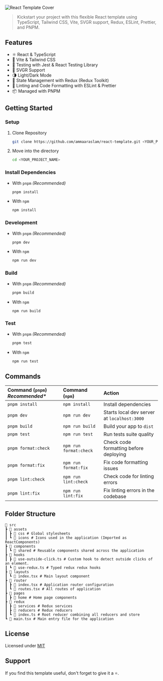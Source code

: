 ![React Template Cover](https://i.ibb.co/HdttW3S/react-template.png)

> Kickstart your project with this flexible React template using TypeScript, Tailwind CSS, Vite, SVGR support, Redux, ESLint, Prettier, and PNPM.

## Features

- ⚛️ React & TypeScript
- 🚀 Vite & Tailwind CSS
- 🧪 Testing with Jest & React Testing Library
- 🎨 SVGR Support 
- 🌗 Light/Dark Mode
- 🔄 State Management with Redux (Redux Toolkit)
- 🧹 Linting and Code Formatting with ESLint & Prettier
- 📦 Managed with PNPM

## Getting Started

### Setup
1. Clone Repository
    ```bash
    git clone https://github.com/ammaaraslam/react-template.git <YOUR_PROJECT_NAME>
    ```
2. Move into the directory
    ```bash
    cd <YOUR_PROJECT_NAME>
    ```
### Install Dependencies

- With `pnpm` _(Recommended)_
    ```bash
    pnpm install
    ```
- With `npm`
    ```bash
    npm install
    ```
### Development
- With `pnpm` _(Recommended)_
    ```bash
    pnpm dev
    ```
- With `npm`
    ```bash
    npm run dev
    ```
### Build
- With `pnpm` _(Recommended)_
    ```bash
    pnpm build
    ```
- With `npm`
    ```bash
    npm run build
    ```
### Test
- With `pnpm` _(Recommended)_
    ```bash
    pnpm test
    ```
- With `npm`
    ```bash
    npm run test
    ```

## Commands
| Command (`pnpm`) _Recommended*_             | Command (`npm`)            | Action                                       |
| :-------------------- | :----------------------- | :------------------------------------------- |
| `pnpm install`        | `npm install`            | Install dependencies                         |
| `pnpm dev`         | `npm run dev`             | Starts local dev server at `localhost:3000`  |
| `pnpm build`       | `npm run build`           | Build your app to `dist`                     |
| `pnpm test`       | `npm run test`           | Run tests suite quality             |
| `pnpm format:check`     | `npm run format:check`         | Check code formatting before deploying      |
| `pnpm format:fix`   | `npm run format:fix`       | Fix code formatting issues                   |
| `pnpm lint:check`      | `npm run lint:check`          | Check code for linting errors                |
| `pnpm lint:fix` | `npm run lint:fix`     | Fix linting errors in the codebase           |

## Folder Structure
```
📂 src
┣ 📂 assets
┃ ┣ 📂 css # Global stylesheets
┃ ┗ 📂 icons # Icons used in the application (Imported as ReactComponents)
┣ 📂 components
┃ ┗ 📂 shared # Reusable components shared across the application
┣ 📂 hooks
┃ ┣ 📜 use-outside-click.ts # Custom hook to detect outside clicks of an element.
┃ ┗ 📜 use-redux.ts # Typed redux redux hooks
┣ 📂 layouts
┃ ┗ 📜 index.tsx # Main layout component
┣ 📂 router
┃ ┣ 📜 index.tsx # Application router configuration
┃ ┗ 📜 routes.tsx # All routes of application
┣ 📂 pages
┃ ┣ 📂 home # Home page components
┣ 📂 redux
┃ ┣ 📂 services # Redux services
┃ ┣ 📂 reducers # Redux reducers
┃ ┗ 📜 index.ts # Root reducer combining all reducers and store
┗ 📜 main.tsx # Main entry file for the application
```

## License

Licensed under [MIT](https://github.com/ammaaraslam/react-template/blob/master/LICENSE)

## Support

If you find this template useful, don't forget to give it a ⭐.
